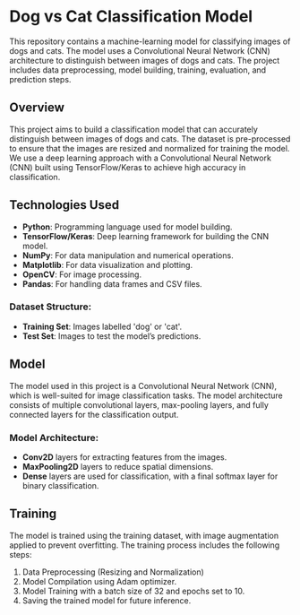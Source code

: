 # Dog vs Cat Classification Model

This repository contains a machine-learning model for classifying images of dogs and cats. The model uses a Convolutional Neural Network (CNN) architecture to distinguish between images of dogs and cats. The project includes data preprocessing, model building, training, evaluation, and prediction steps.

## Overview

This project aims to build a classification model that can accurately distinguish between images of dogs and cats. The dataset is pre-processed to ensure that the images are resized and normalized for training the model. We use a deep learning approach with a Convolutional Neural Network (CNN) built using TensorFlow/Keras to achieve high accuracy in classification.

## Technologies Used

- **Python**: Programming language used for model building.
- **TensorFlow/Keras**: Deep learning framework for building the CNN model.
- **NumPy**: For data manipulation and numerical operations.
- **Matplotlib**: For data visualization and plotting.
- **OpenCV**: For image processing.
- **Pandas**: For handling data frames and CSV files.

### Dataset Structure:
- **Training Set**: Images labelled 'dog' or 'cat'.
- **Test Set**: Images to test the model’s predictions.

## Model

The model used in this project is a Convolutional Neural Network (CNN), which is well-suited for image classification tasks. The model architecture consists of multiple convolutional layers, max-pooling layers, and fully connected layers for the classification output.

### Model Architecture:
- **Conv2D** layers for extracting features from the images.
- **MaxPooling2D** layers to reduce spatial dimensions.
- **Dense** layers are used for classification, with a final softmax layer for binary classification.

## Training

The model is trained using the training dataset, with image augmentation applied to prevent overfitting. The training process includes the following steps:
1. Data Preprocessing (Resizing and Normalization)
2. Model Compilation using Adam optimizer.
3. Model Training with a batch size of 32 and epochs set to 10.
4. Saving the trained model for future inference.

